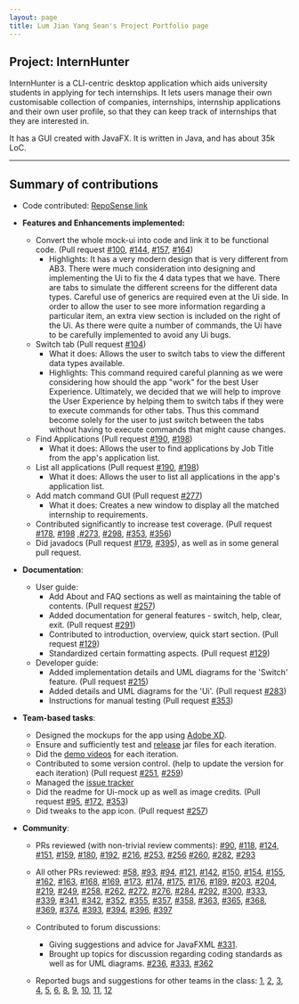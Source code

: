 ```yaml
---
layout: page
title: Lum Jian Yang Sean's Project Portfolio page
---
```


## Project: InternHunter

InternHunter is a CLI-centric desktop application which aids university students in applying for tech internships.
It lets users manage their own customisable collection of companies, internships, internship applications and their 
own user profile, so that they can keep track of internships that they are interested in.

It has a GUI created with JavaFX. It is written in Java, and has about 35k LoC.

---

## Summary of contributions

* Code contributed: [RepoSense link](https://nus-cs2103-ay2021s1.github.io/tp-dashboard/#breakdown=true&search=seanjyjy&sort=groupTitle&sortWithin=title&since=2020-08-14&timeframe=commit&mergegroup=&groupSelect=groupByRepos&checkedFileTypes=docs~functional-code~test-code~other)

* **Features and Enhancements implemented:**
  * Convert the whole mock-ui into code and link it to be functional code. (Pull request [\#100](https://github.com/AY2021S1-CS2103T-T15-4/tp/pull/100), [\#144](https://github.com/AY2021S1-CS2103T-T15-4/tp/pull/144), [\#157](https://github.com/AY2021S1-CS2103T-T15-4/tp/pull/157), [\#164](https://github.com/AY2021S1-CS2103T-T15-4/tp/pull/164))
    * Highlights: It has a very modern design that is very different from AB3. There were much consideration into designing and implementing the Ui to fix the 4 data types that we have. There are tabs to simulate the different screens for the different data types. Careful use of generics are required even at the Ui side. In order to allow the user to see more information regarding a particular item, an extra view section is included on the right of the Ui. As there were quite a number of commands, the Ui have to be carefully implemented to avoid any Ui bugs.
  * Switch tab (Pull request [\#104](https://github.com/AY2021S1-CS2103T-T15-4/tp/pull/104))
    * What it does: Allows the user to switch tabs to view the different data types available.
    * Highlights: This command required careful planning as we were considering how should the app "work" for the best User Experience. Ultimately, we decided that we will help to improve the User Experience by helping them to switch tabs if they were to execute commands for other tabs. Thus this command become solely for the user to just switch between the tabs without having to execute commands that might cause changes.
  * Find Applications (Pull request [\#190](https://github.com/AY2021S1-CS2103T-T15-4/tp/pull/190), [\#198](https://github.com/AY2021S1-CS2103T-T15-4/tp/pull/198))
    * What it does: Allows the user to find applications by Job Title from the app's application list.
  * List all applications (Pull request [\#190](https://github.com/AY2021S1-CS2103T-T15-4/tp/pull/190), [\#198](https://github.com/AY2021S1-CS2103T-T15-4/tp/pull/198))
    * What it does: Allows the user to list all applications in the app's application list.
  * Add match command GUI (Pull request [\#277](https://github.com/AY2021S1-CS2103T-T15-4/tp/pull/277))
    * What it does: Creates a new window to display all the matched internship to requirements.
  * Contributed significantly to increase test coverage. (Pull request [\#178](https://github.com/AY2021S1-CS2103T-T15-4/tp/pull/178), [\#198](https://github.com/AY2021S1-CS2103T-T15-4/tp/pull/198) ,[\#273](https://github.com/AY2021S1-CS2103T-T15-4/tp/pull/273), [\#298](https://github.com/AY2021S1-CS2103T-T15-4/tp/pull/298), [\#353](https://github.com/AY2021S1-CS2103T-T15-4/tp/pull/353), [\#356](https://github.com/AY2021S1-CS2103T-T15-4/tp/pull/356))
  * Did javadocs (Pull request [\#179](https://github.com/AY2021S1-CS2103T-T15-4/tp/pull/179), [\#395](https://github.com/AY2021S1-CS2103T-T15-4/tp/pull/395/files)), as well as in some general pull request.

* **Documentation**:
  * User guide:
     * Add About and FAQ sections as well as maintaining the table of contents.
     (Pull request [\#257](https://github.com/AY2021S1-CS2103T-T15-4/tp/pull/257))
     * Added documentation for general features - switch, help, clear, exit.
     (Pull request [\#291](https://github.com/AY2021S1-CS2103T-T15-4/tp/pull/291))
     * Contributed to introduction, overview, quick start section.
     (Pull request [\#129](https://github.com/AY2021S1-CS2103T-T15-4/tp/pull/129))
     * Standardized certain formatting aspects. 
     (Pull request [\#129](https://github.com/AY2021S1-CS2103T-T15-4/tp/pull/129))
  * Developer guide:
     * Added implementation details and UML diagrams for the 'Switch' feature. 
     (Pull request [\#215](https://github.com/AY2021S1-CS2103T-T15-4/tp/pull/215))
     * Added  details and UML diagrams for the 'Ui'. 
     (Pull request [\#283](https://github.com/AY2021S1-CS2103T-T15-4/tp/pull/283))
     * Instructions for manual testing
     (Pull request [\#353](https://github.com/AY2021S1-CS2103T-T15-4/tp/pull/353))
  
* **Team-based tasks**:
  * Designed the mockups for the app using [Adobe XD](https://www.adobe.com/products/xd.html).
  * Ensure and sufficiently test and [release](https://github.com/AY2021S1-CS2103T-T15-4/tp/releases) jar files for each iteration.
  * Did the [demo videos](https://docs.google.com/document/d/1CkYsVvewbjA4TZkfzKLBhu2uviXBE9_q-1hQXOxekeo/edit#heading=h.28i4rmmvhv4q) for each iteration.
  * Contributed to some version control. (help to update the version for each iteration) (Pull request [\#251](https://github.com/AY2021S1-CS2103T-T15-4/tp/pull/251), [\#259](https://github.com/AY2021S1-CS2103T-T15-4/tp/pull/259))
  * Managed the [issue tracker](https://github.com/AY2021S1-CS2103T-T15-4/tp/issues?q=is%3Aissue+author%3Aseanjyjy)
  * Did the readme for Ui-mock up as well as image credits. (Pull request [\#95](https://github.com/AY2021S1-CS2103T-T15-4/tp/pull/95), [\#172](https://github.com/AY2021S1-CS2103T-T15-4/tp/pull/172), [\#353](https://github.com/AY2021S1-CS2103T-T15-4/tp/pull/353))
  * Did tweaks to the app icon. (Pull request [\#257](https://github.com/AY2021S1-CS2103T-T15-4/tp/pull/257))

* **Community**:
  * PRs reviewed (with non-trivial review comments): [\#90](https://github.com/AY2021S1-CS2103T-T15-4/tp/pull/90), [\#118](https://github.com/AY2021S1-CS2103T-T15-4/tp/pull/118), [\#124](https://github.com/AY2021S1-CS2103T-T15-4/tp/pull/124), [\#151](https://github.com/AY2021S1-CS2103T-T15-4/tp/pull/151), [\#159](https://github.com/AY2021S1-CS2103T-T15-4/tp/pull/159), [\#180](https://github.com/AY2021S1-CS2103T-T15-4/tp/pull/180), [\#192](https://github.com/AY2021S1-CS2103T-T15-4/tp/pull/192), [\#216](https://github.com/AY2021S1-CS2103T-T15-4/tp/pull/216), [\#253](https://github.com/AY2021S1-CS2103T-T15-4/tp/pull/253), [\#256](https://github.com/AY2021S1-CS2103T-T15-4/tp/pull/256) [\#260](https://github.com/AY2021S1-CS2103T-T15-4/tp/pull/260), [\#282](https://github.com/AY2021S1-CS2103T-T15-4/tp/pull/282), [\#293](https://github.com/AY2021S1-CS2103T-T15-4/tp/pull/293)
  * All other PRs reviewed: [\#58](https://github.com/AY2021S1-CS2103T-T15-4/tp/pull/58), [\#93](https://github.com/AY2021S1-CS2103T-T15-4/tp/pull/93), [\#94](https://github.com/AY2021S1-CS2103T-T15-4/tp/pull/94), [\#121](https://github.com/AY2021S1-CS2103T-T15-4/tp/pull/121), [\#142](https://github.com/AY2021S1-CS2103T-T15-4/tp/pull/142), [\#150](https://github.com/AY2021S1-CS2103T-T15-4/tp/pull/150), [\#154](https://github.com/AY2021S1-CS2103T-T15-4/tp/pull/154), [\#155](https://github.com/AY2021S1-CS2103T-T15-4/tp/pull/155), [\#162](https://github.com/AY2021S1-CS2103T-T15-4/tp/pull/162), [\#163](https://github.com/AY2021S1-CS2103T-T15-4/tp/pull/163), [\#168](https://github.com/AY2021S1-CS2103T-T15-4/tp/pull/168), [\#169](https://github.com/AY2021S1-CS2103T-T15-4/tp/pull/169), [\#173](https://github.com/AY2021S1-CS2103T-T15-4/tp/pull/173), [\#174](https://github.com/AY2021S1-CS2103T-T15-4/tp/pull/174), [\#175](https://github.com/AY2021S1-CS2103T-T15-4/tp/pull/175), [\#176](https://github.com/AY2021S1-CS2103T-T15-4/tp/pull/176), [\#189](https://github.com/AY2021S1-CS2103T-T15-4/tp/pull/189), [\#203](https://github.com/AY2021S1-CS2103T-T15-4/tp/pull/203), [\#204](https://github.com/AY2021S1-CS2103T-T15-4/tp/pull/204), [\#219](https://github.com/AY2021S1-CS2103T-T15-4/tp/pull/219), [\#249](https://github.com/AY2021S1-CS2103T-T15-4/tp/pull/249), [\#258](https://github.com/AY2021S1-CS2103T-T15-4/tp/pull/258), [\#262](https://github.com/AY2021S1-CS2103T-T15-4/tp/pull/262), [\#272](https://github.com/AY2021S1-CS2103T-T15-4/tp/pull/272), [\#276](https://github.com/AY2021S1-CS2103T-T15-4/tp/pull/276), [\#284](https://github.com/AY2021S1-CS2103T-T15-4/tp/pull/284), [\#292](https://github.com/AY2021S1-CS2103T-T15-4/tp/pull/292), [\#300](https://github.com/AY2021S1-CS2103T-T15-4/tp/pull/300), [\#333](https://github.com/AY2021S1-CS2103T-T15-4/tp/pull/333), [\#339](https://github.com/AY2021S1-CS2103T-T15-4/tp/pull/339), [\#341](https://github.com/AY2021S1-CS2103T-T15-4/tp/pull/341), [\#342](https://github.com/AY2021S1-CS2103T-T15-4/tp/pull/342), [\#352](https://github.com/AY2021S1-CS2103T-T15-4/tp/pull/352), [\#355](https://github.com/AY2021S1-CS2103T-T15-4/tp/pull/355), [\#357](https://github.com/AY2021S1-CS2103T-T15-4/tp/pull/357), [\#358](https://github.com/AY2021S1-CS2103T-T15-4/tp/pull/358), [\#363](https://github.com/AY2021S1-CS2103T-T15-4/tp/pull/363), [\#365](https://github.com/AY2021S1-CS2103T-T15-4/tp/pull/365), [\#368](https://github.com/AY2021S1-CS2103T-T15-4/tp/pull/368), [\#369](https://github.com/AY2021S1-CS2103T-T15-4/tp/pull/369), [\#374](https://github.com/AY2021S1-CS2103T-T15-4/tp/pull/374), [\#393](https://github.com/AY2021S1-CS2103T-T15-4/tp/pull/393), [\#394](https://github.com/AY2021S1-CS2103T-T15-4/tp/pull/394), [\#396](https://github.com/AY2021S1-CS2103T-T15-4/tp/pull/396), [\#397](https://github.com/AY2021S1-CS2103T-T15-4/tp/pull/397)
  
  * Contributed to forum discussions: 
    * Giving suggestions and advice for JavaFXML
    [\#331](https://github.com/nus-cs2103-AY2021S1/forum/issues/331). 
    * Brought up topics for discussion regarding coding standards as well as for UML diagrams. 
    [\#236](https://github.com/nus-cs2103-AY2021S1/forum/issues/236), [\#333](https://github.com/nus-cs2103-AY2021S1/forum/issues/333), [\#362](https://github.com/nus-cs2103-AY2021S1/forum/issues/362)
  
  * Reported bugs and suggestions for other teams in the class: [1](https://github.com/seanjyjy/ped/issues/1), [2](https://github.com/seanjyjy/ped/issues/2), [3](https://github.com/seanjyjy/ped/issues/3), [4](https://github.com/seanjyjy/ped/issues/4), [5](https://github.com/seanjyjy/ped/issues/5), [6](https://github.com/seanjyjy/ped/issues/6), [8](https://github.com/seanjyjy/ped/issues/8), [9](https://github.com/seanjyjy/ped/issues/9), [10](https://github.com/seanjyjy/ped/issues/10), [11](https://github.com/seanjyjy/ped/issues/11), [12](https://github.com/seanjyjy/ped/issues/12)
